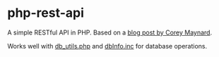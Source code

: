 php-rest-api
============

A simple RESTful API in PHP. Based on a [blog post by Corey Maynard](http://coreymaynard.com/blog/creating-a-restful-api-with-php/).

Works well with [db_utils.php](https://gist.github.com/bencentra/9312292) and [dbInfo.inc](https://gist.github.com/bencentra/6630e0ffdee885e4b1bf) for database operations.
